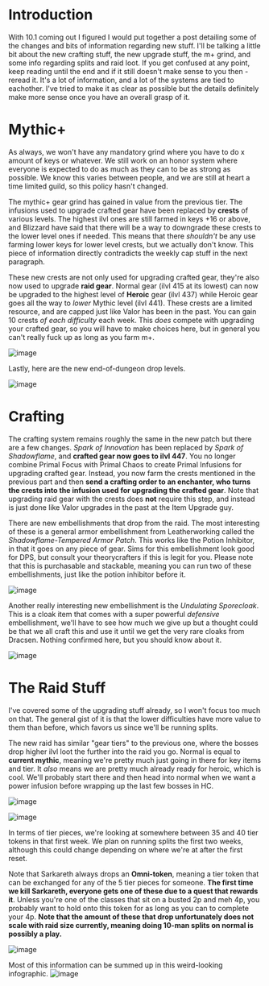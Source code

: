 # Introduction

With 10.1 coming out I figured I would put together a post detailing some of the changes and bits of information regarding new stuff. I'll be talking a little bit about the new crafting stuff, the new upgrade stuff, the m+ grind, and some info regarding splits and raid loot. If you get confused at any point, keep reading until the end and if it still doesn't make sense to you then - reread it. It's a lot of information, and a lot of the systems are tied to eachother. I've tried to make it as clear as possible but the details definitely make more sense once you have an overall grasp of it.

# Mythic+

As always, we won't have any mandatory grind where you have to do x amount of keys or whatever. We still work on an honor system where everyone is expected to do as much as they can to be as strong as possible. We know this varies between people, and we are still at heart a time limited guild, so this policy hasn't changed. 

The mythic+ gear grind has gained in value from the previous tier. The infusions used to upgrade crafted gear have been replaced by **crests** of various levels. The highest ilvl ones are still farmed in keys +16 or above, and Blizzard have said that there will be a way to downgrade these crests to the lower level ones if needed. This means that there *shouldn't* be any use farming lower keys for lower level crests, but we actually don't know. This piece of information directly contradicts the weekly cap stuff in the next paragraph. 

These new crests are not only used for upgrading crafted gear, they're also now used to upgrade **raid gear**. Normal gear (ilvl 415 at its lowest) can now be upgraded to the highest level of **Heroic** gear (ilvl 437) while Heroic gear goes all the way to *lower* Mythic level (ilvl 441). These crests are a limited resource, and are capped just like Valor has been in the past. You can gain 10 crests *of each difficulty* each week. This *does* compete with upgrading your crafted gear, so you will have to make choices here, but in general you can't really fuck up as long as you farm m+.

![image](https://user-images.githubusercontent.com/371938/234723833-f9a1f882-f0b6-4f48-8356-2ec2d4fa4505.png)

Lastly, here are the new end-of-dungeon drop levels.

![image](https://user-images.githubusercontent.com/371938/234718850-9b9d0aa1-0c02-49e7-921f-48db951d81dd.png)

# Crafting

The crafting system remains roughly the same in the new patch but there are a few changes. *Spark of Innovation* has been replaced by *Spark of Shadowflame*, and **crafted gear now goes to ilvl 447**.
You no longer combine Primal Focus with Primal Chaos to create Primal Infusions for upgrading crafted gear. Instead, you now farm the crests mentioned in the previous part and then **send a crafting order to an enchanter, who turns the crests into the infusion used for upgrading the crafted gear**. Note that upgrading raid gear with the crests does **not** require this step, and instead is just done like Valor upgrades in the past at the Item Upgrade guy. 

There are new embellishments that drop from the raid. The most interesting of these is a general armor embellishment from Leatherworking called the *Shadowflame-Tempered Armor Patch*. This works like the Potion Inhibitor, in that it goes on any piece of gear. Sims for this embellishment look good for DPS, but consult your theorycrafters if this is legit for you. Please note that this is purchasable and stackable, meaning you can run two of these embellishments, just like the potion inhibitor before it.

![image](https://user-images.githubusercontent.com/371938/234719652-1b4bacd5-2ffe-45cc-8f7a-7cb45ab7fdff.png)

Another really interesting new embellishment is the *Undulating Sporecloak*. This is a cloak item that comes with a super powerful *defensive* embellishment, we'll have to see how much we give up but a thought could be that we all craft this and use it until we get the very rare cloaks from Dracsen. Nothing confirmed here, but you should know about it.

![image](https://user-images.githubusercontent.com/371938/234719057-194da9bd-2ceb-4e5f-abac-7c9129b64e20.png)

# The Raid Stuff

I've covered some of the upgrading stuff already, so I won't focus too much on that. The general gist of it is that the lower difficulties have more value to them than before, which favors us since we'll be running splits. 

The new raid has similar "gear tiers" to the previous one, where the bosses drop higher ilvl loot the further into the raid you go. Normal is equal to **current mythic**, meaning we're pretty much just going in there for key items and tier. It *also* means we are pretty much already ready for heroic, which is cool. We'll probably start there and then head into normal when we want a power infusion before wrapping up the last few bosses in HC.

![image](https://user-images.githubusercontent.com/371938/234719266-3864a25c-1803-4675-a584-bbee6639b1f4.png)

![image](https://user-images.githubusercontent.com/371938/234719129-dce48a76-a48c-483b-bea8-2a6fb2d8e26e.png)

In terms of tier pieces, we're looking at somewhere between 35 and 40 tier tokens in that first week. We plan on running splits the first two weeks, although this could change depending on where we're at after the first reset.

Note that Sarkareth always drops an **Omni-token**, meaning a tier token that can be exchanged for any of the 5 tier pieces for someone. **The first time we kill Sarkareth, everyone gets one of these due to a quest that rewards it**. Unless you're one of the classes that sit on a busted 2p and meh 4p, you probably want to hold onto this token for as long as you can to complete your 4p. **Note that the amount of these that drop unfortunately does not scale with raid size currently, meaning doing 10-man splits on normal is possibly a play.**

![image](https://user-images.githubusercontent.com/371938/234720175-9dcdbb62-6ec2-4401-acf0-8b723d5bcf6e.png)

Most of this information can be summed up in this weird-looking infographic.
![image](https://user-images.githubusercontent.com/371938/234719359-9ced1f56-b89a-4559-91b7-fea7269dcfb5.png)
